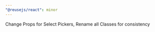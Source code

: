 ```yaml
---
"@reusejs/react": minor
---
```


Change Props for Select Pickers, Rename all Classes for consistency
